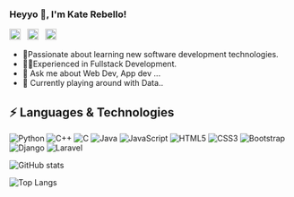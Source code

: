 ### Heyyo 👋, I'm Kate Rebello! 
<a href="mailto:katerebello27@gmail.com" target="_blank"><img src="https://cdn-icons-png.flaticon.com/512/732/732200.png" alt="mail" height="20" width="20" /></a>
&nbsp;
<a href="https://www.linkedin.com/in/kate-rebello-a38235194" target="_blank"><img src="https://cdn-icons-png.flaticon.com/512/3536/3536505.png" alt="linkedIn" height="20" width="20" /></a> &nbsp;
<a href="https://www.instagram.com/kate_rebello__/" target="_blank"><img src="https://cdn-icons-png.flaticon.com/512/3670/3670125.png" alt="instagram" height="20" width="20" /></a> 

<!-- [![Website Badge](https://img.shields.io/badge/Website-3b5998?style=flat-square&logo=google-chrome&logoColor=white)]() -->

<!-- **katerebello/katerebello** is a ✨ _special_ ✨ repository because its `README.md` (this file) appears on your GitHub profile. -->


<!-- - 🔭 I’m currently working on ... -->

- 🚀Passionate about learning new software development technologies.
- 👨‍💻Experienced in Fullstack Development.
- 💬 Ask me about Web Dev, App dev ...
- 📅 Currently playing around with Data..
<!-- - 👯 I’m looking to collaborate on ...
- 🤔 I’m looking for help with ...
- 📫 How to reach me: ... -->
<!-- - 😄 Pronouns: ... -->
<!-- - ⚡ Fun fact: ... -->

## ⚡ Languages & Technologies

![Python](https://img.shields.io/badge/-Python-black?style=flat-clrcle&logo=Python)
![C++](https://img.shields.io/badge/-C++-black?style=flat-circle&logo=c)
![C](https://img.shields.io/badge/-C-black?style=flat-circle&logo=c)
![Java](https://img.shields.io/badge/-java-black?style=flat-circle&logo=java)
![JavaScript](https://img.shields.io/badge/-JavaScript-black?style=flat-circle&logo=javascript)
![HTML5](https://img.shields.io/badge/-HTML5-black?style=flat-square&logo=html5)
![CSS3](https://img.shields.io/badge/-CSS3-black?style=flat-square&logo=css3)
![Bootstrap](https://img.shields.io/badge/-Bootstrap-black?style=flat-square&logo=bootstrap)
![Django](https://img.shields.io/badge/-Django-black?style=flat-clrcle&logo=Django)
![Laravel](https://img.shields.io/badge/-Laravel-black?style=flat-clrcle&logo=Laravel)


<!-- githubstats -->
![GitHub stats](https://github-readme-stats.vercel.app/api?username=katerebello&show_icons=true&theme=radical)

![Top Langs](https://github-readme-stats.vercel.app/api/top-langs/?username=katerebello&layout=compact&theme=radical)

